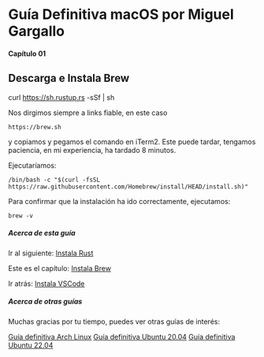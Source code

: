 # Guía Definitiva macOS por Miguel Gargallo


#### Capítulo 01
## Descarga e Instala Brew
curl https://sh.rustup.rs -sSf | sh

Nos dirgimos siempre a links fiable, en este caso

    https://brew.sh

y copiamos y pegamos el comando en iTerm2.
Este puede tardar, tengamos paciencia, en mi experiencia, ha tardado 8 minutos.

Ejecutaríamos:

    /bin/bash -c "$(curl -fsSL https://raw.githubusercontent.com/Homebrew/install/HEAD/install.sh)"

Para confirmar que la instalación ha ido correctamente, ejecutamos:

    brew -v


##### Acerca de esta guía

Ir al siguiente:
[Instala Rust](https://github.com/miguelgargallo/guia-definitiva-macos/blob/main/04-Instala-Rust.md)

Este es el capítulo:
[Instala Brew](https://github.com/miguelgargallo/guia-definitiva-macos/blob/main/01-Instala-Brew.md)

Ir atrás:
[Instala VSCode](https://github.com/miguelgargallo/guia-definitiva-macos/blob/main/01-Instala-VSCode.md)


##### Acerca de otras guías

Muchas gracias por tu tiempo, puedes ver otras guías de interés:

[Guía definitiva Arch Linux](https://github.com/miguelgargallo/Guia-Definitiva-Arch-Linux)
[Guía definitiva Ubuntu 20.04](https://github.com/miguelgargallo/Configurar-Ubuntu-20.04-LTS-Handshake-spanish-guia-Rithvik-Vibhu)
[Guía definitiva Ubuntu 22.04](https://github.com/miguelgargallo/Guia-Definitiva-Ubuntu-2204)

